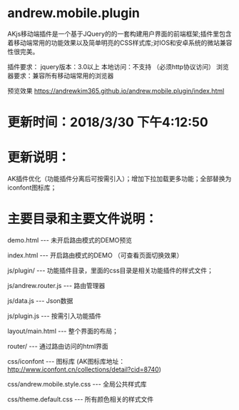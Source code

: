 # andrew.mobile.plugin
AKjs移动端插件是一个基于JQuery的的一套构建用户界面的前端框架;插件里包含着移动端常用的功能效果以及简单明亮的CSS样式库;对IOS和安卓系统的微站兼容性很完美。


插件要求：
jquery版本：3.0以上
本地访问：不支持 （必须http协议访问）
浏览器要求：兼容所有移动端常用的浏览器

预览效果 https://andrewkim365.github.io/andrew.mobile.plugin/index.html

# 更新时间：2018/3/30 下午4:12:50

# 更新说明：

AK插件优化（功能插件分离后可按需引入）；增加下拉加载更多功能；全部替换为iconfont图标库；

# 主要目录和主要文件说明：

demo.html --- 未开启路由模式的DEMO预览

index.html --- 开启路由模式的DEMO （可查看页面切换效果）

js/plugin/  --- 功能插件目录，里面的css目录是相关功能插件的样式文件；

js/andrew.router.js --- 路由管理器

js/data.js --- Json数据

js/plugin.js  --- 按需引入功能插件

layout/main.html  --- 整个界面的布局；

router/  --- 通过路由访问的html界面

css/iconfont  --- 图标库 (AK图标库地址：http://www.iconfont.cn/collections/detail?cid=8740)

css/andrew.mobile.style.css  --- 全局公共样式库

css/theme.default.css  --- 所有颜色相关的样式文件
